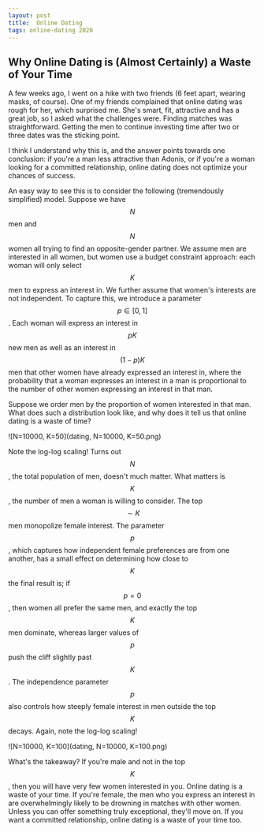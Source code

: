 ```yaml
---
layout: post
title:  Online Dating 
tags: online-dating 2020
---
```


## Why Online Dating is (Almost Certainly) a Waste of Your Time

A few weeks ago, I went on a hike with two friends (6 feet apart, wearing masks,
of course). One of my friends complained that online dating was rough for her,
which surprised me. She's smart, fit, attractive and has a great job, so I asked
what the challenges were. Finding matches was straightforward. Getting
the men to continue investing time after two or three dates was the sticking point.

I think I understand why this is, and the answer points towards one conclusion:
if you're a man less attractive than Adonis, or if you're a woman looking for a
committed relationship, online dating does not optimize your chances of success.

An easy way to see this is to consider the following (tremendously simplified)
model. Suppose we have $$N$$ men and $$N$$ women all trying to find an opposite-gender
partner. We assume men are interested in all women, but women use a budget constraint
approach: each woman will only select $$K$$ men to express an interest in. We further
assume that women's interests are not independent. To capture this, we introduce a 
parameter $$p \in [0, 1]$$. Each woman will
express an interest in $$pK$$ new men as well as an interest in $$(1-p)K$$ men that 
other women have already expressed an interest in, where the probability
that a woman expresses an interest in a man is proportional to the number of other
women expressing an interest in that man.

Suppose we order men by the proportion of women interested in that man. What does such
a distribution look like, and why does it tell us that online dating is a waste of
time?

![N=10000, K=50](dating, N=10000, K=50.png)


Note the log-log scaling! Turns out $$N$$, the total population of men, doesn't much matter. What matters
is $$K$$, the number of men a woman is willing to consider. The top
$$\sim K$$ men monopolize female interest. The parameter $$p$$, which captures how independent
female preferences are from one another, has a small effect on determining how close
to $$K$$ the final result is; if $$p=0$$, then women all prefer the same men, and exactly
the top $$K$$ men dominate, whereas larger values of $$p$$ push the cliff slightly past $$K$$. The 
independence parameter $$p$$ also controls how steeply female interest in men outside the top
$$K$$ decays. Again, note the log-log scaling!

![N=10000, K=100](dating, N=10000, K=100.png)


What's the takeaway? If you're male and not in the top $$K$$, then you will have very few
women interested in you. Online dating is a waste of your time. If you're female, the men who you
express an interest in are overwhelmingly likely to be drowning in matches with other women.
Unless you can offer something truly exceptional, they'll move on. If you want a committed relationship,
online dating is a waste of your time too.